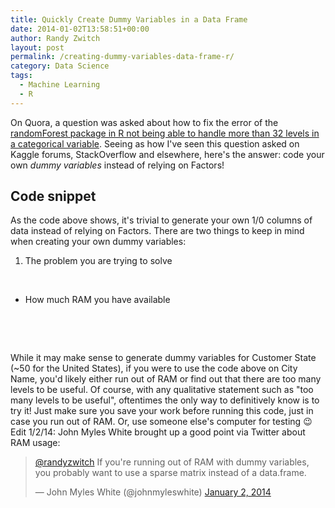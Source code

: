 ```yaml
---
title: Quickly Create Dummy Variables in a Data Frame
date: 2014-01-02T13:58:51+00:00
author: Randy Zwitch
layout: post
permalink: /creating-dummy-variables-data-frame-r/
category: Data Science
tags:
  - Machine Learning
  - R
---
```

On Quora, a question was asked about how to fix the error of the <a title="Error in Random Forest 32 levels categorical variable" href="https://www.quora.com/Random-Forests/How-can-I-fix-the-error-in-the-package-randomForest" target="_blank">randomForest package in R not being able to handle more than 32 levels in a categorical variable</a>. Seeing as how I've seen this question asked on Kaggle forums, StackOverflow and elsewhere, here's the answer: code your own _dummy variables_ instead of relying on Factors!

## Code snippet

As the code above shows, it's trivial to generate your own 1/0 columns of data instead of relying on Factors. There are two things to keep in mind when creating your own dummy variables:

  1. The problem you are trying to solve

&nbsp;

  * How much RAM you have available

&nbsp;

&nbsp;

While it may make sense to generate dummy variables for Customer State (~50 for the United States), if you were to use the code above on City Name, you'd likely either run out of RAM or find out that there are too many levels to be useful. Of course, with any qualitative statement such as "too many levels to be useful", oftentimes the only way to definitively know is to try it! Just make sure you save your work before running this code, just in case you run out of RAM. Or, use someone else's computer for testing 😉 Edit 1/2/14: John Myles White brought up a good point via Twitter about RAM usage:

<blockquote class="twitter-tweet" data-conversation="none" data-cards="hidden" data-partner="tweetdeck">
  <p>
    <a href="https://twitter.com/randyzwitch">@randyzwitch</a> If you're running out of RAM with dummy variables, you probably want to use a sparse matrix instead of a data.frame.
  </p>

  <p>
    — John Myles White (@johnmyleswhite) <a href="https://twitter.com/johnmyleswhite/statuses/418821463563829248">January 2, 2014</a>
  </p>
</blockquote>
